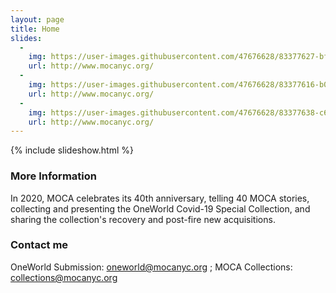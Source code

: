 ```yaml
---
layout: page
title: Home  
slides:
  -
    img: https://user-images.githubusercontent.com/47676628/83377627-bf09b700-a408-11ea-9ba6-6df690305d35.jpg
    url: http://www.mocanyc.org/
  -
    img: https://user-images.githubusercontent.com/47676628/83377616-b0230480-a408-11ea-850a-50599e50c664.jpg
    url: http://www.mocanyc.org/
  -
    img: https://user-images.githubusercontent.com/47676628/83377638-c630c500-a408-11ea-9a82-bef0a7c060ca.jpg
    url: http://www.mocanyc.org/
---
```


{% include slideshow.html %}

### More Information

In 2020, MOCA celebrates its 40th anniversary, telling 40 MOCA stories, collecting and presenting the OneWorld Covid-19 Special Collection, and sharing the collection's recovery and post-fire new acquisitions.

### Contact me

OneWorld Submission:
[oneworld@mocanyc.org](mailto:oneworld@mocanyc.org)
; MOCA Collections:
[collections@mocanyc.org](mailto:collections@mocanyc.org)
